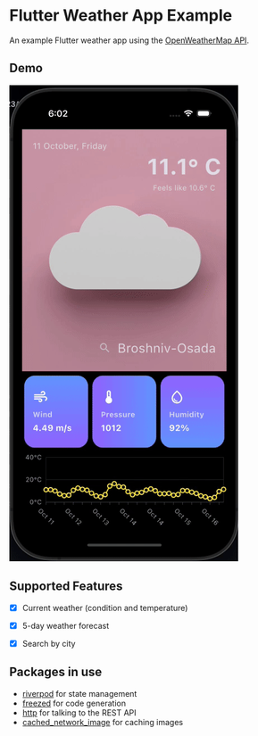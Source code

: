 # Flutter Weather App Example

An example Flutter weather app using the [OpenWeatherMap API](https://openweathermap.org/api).

## Demo
![Demo](demo_weather.gif)


## Supported Features

- [x] Current weather (condition and temperature)
- [x] 5-day weather forecast
- [x] Search by city


## Packages in use

- [riverpod](https://pub.dev/packages/riverpod) for state management
- [freezed](https://pub.dev/packages/freezed) for code generation
- [http](https://pub.dev/packages/http) for talking to the REST API
- [cached_network_image](https://pub.dev/packages/cached_network_image) for caching images

